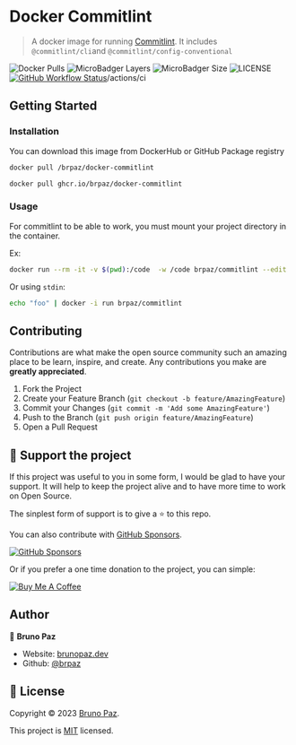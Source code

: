  # Docker Commitlint

> A docker image for running [Commitlint](https://commitlint.js.org/#/). It includes `@commitlint/cli`and  `@commitlint/config-conventional`

![Docker Pulls](https://img.shields.io/docker/pulls/brpaz/commitlint.svg?style=for-the-badge)
![MicroBadger Layers](https://img.shields.io/microbadger/layers/brpaz/docker-commitlint?style=for-the-badge)
![MicroBadger Size](https://img.shields.io/microbadger/image-size/brpaz/docker-commitlint?style=for-the-badge)
![LICENSE](https://img.shields.io/github/license/brpaz/docker-commitlint?style=for-the-badge)
[![GitHub Workflow Status](https://img.shields.io/github/workflow/status/brpaz/docker-commitlint/CI?style=for-the-badge)](https://github.com/brpaz/docker-commitlint)/actions/ci

## Getting Started

### Installation

You can download this image from DockerHub or GitHub Package registry

```sh
docker pull /brpaz/docker-commitlint
```

```sh
docker pull ghcr.io/brpaz/docker-commitlint
```

### Usage

For commitlint to be able to work, you must mount your project directory in the container.

Ex:

```sh
docker run --rm -it -v $(pwd):/code  -w /code brpaz/commitlint --edit
```

Or using `stdin`:

```sh
echo "foo" | docker -i run brpaz/commitlint
```

## Contributing

Contributions are what make the open source community such an amazing place to be learn, inspire, and create. Any contributions you make are **greatly appreciated**.

1. Fork the Project
2. Create your Feature Branch (`git checkout -b feature/AmazingFeature`)
3. Commit your Changes (`git commit -m 'Add some AmazingFeature'`)
4. Push to the Branch (`git push origin feature/AmazingFeature`)
5. Open a Pull Request


## 💛 Support the project

If this project was useful to you in some form, I would be glad to have your support.  It will help to keep the project alive and to have more time to work on Open Source.

The sinplest form of support is to give a ⭐️ to this repo.

You can also contribute with [GitHub Sponsors](https://github.com/sponsors/brpaz).

[![GitHub Sponsors](https://img.shields.io/badge/GitHub%20Sponsors-Sponsor%20Me-red?style=for-the-badge)](https://github.com/sponsors/brpaz)

Or if you prefer a one time donation to the project, you can simple:

<a href="https://www.buymeacoffee.com/Z1Bu6asGV" target="_blank"><img src="https://www.buymeacoffee.com/assets/img/custom_images/orange_img.png" alt="Buy Me A Coffee" style="height: auto !important;width: auto !important;" ></a>

## Author

👤 **Bruno Paz**

* Website: [brunopaz.dev](https://brunopaz.net)
* Github: [@brpaz](https://github.com/brpaz)

## 📝 License

Copyright © 2023 [Bruno Paz](https://github.com/brpaz).

This project is [MIT](https://opensource.org/licenses/MIT) licensed.
